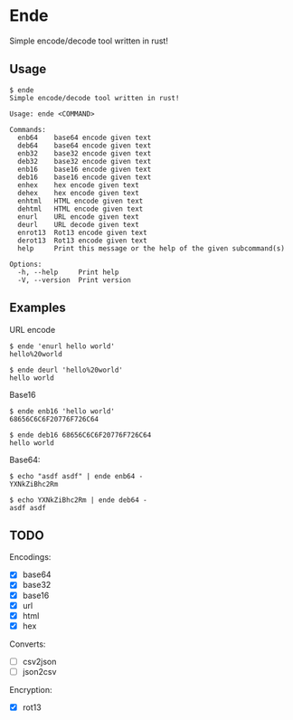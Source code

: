 # Ende

Simple encode/decode tool written in rust!

## Usage

```
$ ende
Simple encode/decode tool written in rust!

Usage: ende <COMMAND>

Commands:
  enb64    base64 encode given text
  deb64    base64 encode given text
  enb32    base32 encode given text
  deb32    base32 encode given text
  enb16    base16 encode given text
  deb16    base16 encode given text
  enhex    hex encode given text
  dehex    hex encode given text
  enhtml   HTML encode given text
  dehtml   HTML encode given text
  enurl    URL encode given text
  deurl    URL decode given text
  enrot13  Rot13 encode given text
  derot13  Rot13 encode given text
  help     Print this message or the help of the given subcommand(s)

Options:
  -h, --help     Print help
  -V, --version  Print version
```

## Examples

URL encode

```
$ ende 'enurl hello world'
hello%20world

$ ende deurl 'hello%20world'
hello world
```

Base16

```
$ ende enb16 'hello world'
68656C6C6F20776F726C64

$ ende deb16 68656C6C6F20776F726C64
hello world
```

Base64:

```
$ echo "asdf asdf" | ende enb64 -
YXNkZiBhc2Rm

$ echo YXNkZiBhc2Rm | ende deb64 -
asdf asdf
```

## TODO

Encodings:

- [x] base64
- [x] base32
- [x] base16
- [x] url
- [x] html
- [x] hex

Converts:

- [ ] csv2json
- [ ] json2csv

Encryption:

- [x] rot13
